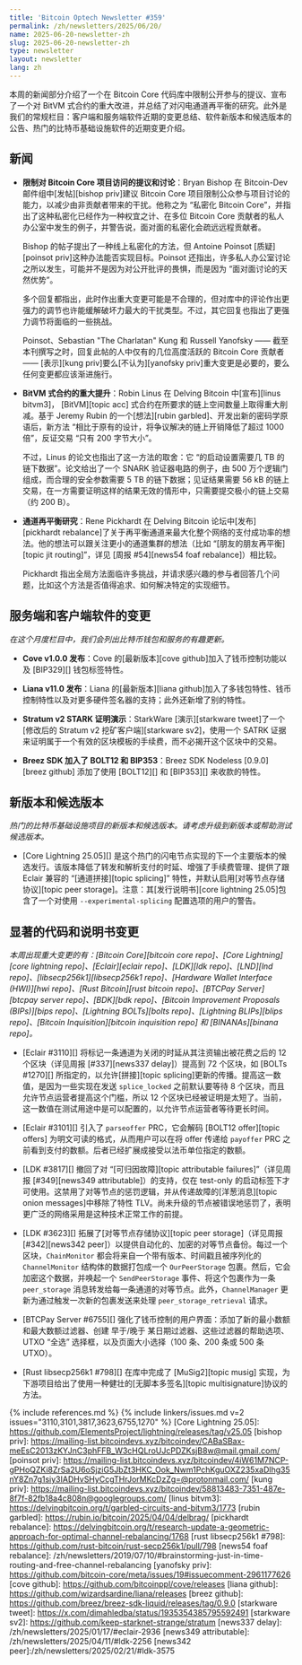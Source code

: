 ```yaml
---
title: 'Bitcoin Optech Newsletter #359'
permalink: /zh/newsletters/2025/06/20/
name: 2025-06-20-newsletter-zh
slug: 2025-06-20-newsletter-zh
type: newsletter
layout: newsletter
lang: zh
---
```


本周的新闻部分介绍了一个在 Bitcoin Core 代码库中限制公开参与的提议、宣布了一个对 BitVM 式合约的重大改进，并总结了对闪电通道再平衡的研究。此外是我们的常规栏目：客户端和服务端软件近期的变更总结、软件新版本和候选版本的公告、热门的比特币基础设施软件的近期变更介绍。

## 新闻

- **<!--proposal-to-restrict-access-to-bitcoin-core-project-discussion-->** **限制对 Bitcoin Core 项目访问的提议和讨论**：Bryan Bishop 在 Bitcoin-Dev 邮件组中[发帖][bishop priv]建议 Bitcoin Core 项目限制公众参与项目讨论的能力，以减少由非贡献者带来的干扰。他称之为 “私密化 Bitcoin Core”，并指出了这种私密化已经作为一种权宜之计、在多位 Bitcoin Core 贡献者的私人办公室中发生的例子，并警告说，面对面的私密化会疏远远程贡献者。

  Bishop 的帖子提出了一种线上私密化的方法，但 Antoine Poinsot [质疑][poinsot priv]这种办法能否实现目标。Poinsot 还指出，许多私人办公室讨论之所以发生，可能并不是因为对公开批评的畏惧，而是因为 “面对面讨论的天然优势”。

  多个回复都指出，此时作出重大变更可能是不合理的，但对库中的评论作出更强力的调节也许能缓解破坏力最大的干扰类型。不过，其它回复也指出了更强力调节将面临的一些挑战。

  Poinsot、Sebastian "The Charlatan" Kung 和 Russell Yanofsky —— 截至本刊撰写之时，回复此帖的人中仅有的几位高度活跃的 Bitcoin Core 贡献者 —— [表示][kung priv]要么[不认为][yanofsky priv]重大变更是必要的，要么任何变更都应该渐进施行。

- **<!--improvements-to-bitvmstyle-contracts-->** **BitVM 式合约的重大提升**：Robin Linus 在 Delving Bitcoin 中[宣布][linus bitvm3]， [BitVM][topic acc] 式合约在所要求的链上空间数量上取得重大削减。基于 Jeremy Rubin 的一个[想法][rubin garbled]、开发出新的密码学原语后，新方法 “相比于原有的设计，将争议解决的链上开销降低了超过 1000 倍”，反证交易 “只有 200 字节大小”。

  不过，Linus 的论文也指出了这一方法的取舍：它 “的启动设置需要几 TB 的链下数据”。论文给出了一个 SNARK 验证器电路的例子，由 500 万个逻辑门组成，而合理的安全参数需要 5 TB 的链下数据；见证结果需要 56 kB 的链上交易，在一方需要证明这样的结果无效的情形中，只需要提交极小的链上交易（约 200 B）。

- **<!--channel-rebalancing-research-->** **通道再平衡研究**：Rene Pickhardt 在 Delving Bitcoin 论坛中[发布][pickhardt rebalance]了关于再平衡通道来最大化整个网络的支付成功率的想法。他的想法可以跟关注更小的通道集群的想法（比如 “[朋友的朋友再平衡][topic jit routing]”，详见 [周报 #54][news54 foaf rebalance]）相比较。

  Pickhardt 指出全局方法面临许多挑战，并请求感兴趣的参与者回答几个问题，比如这个方法是否值得追求、如何解决特定的实现细节。

## 服务端和客户端软件的变更

*在这个月度栏目中，我们会列出比特币钱包和服务的有趣更新。*

- **<!--cove-v100-released-->** **Cove v1.0.0 发布**：Cove 的[最新版本][cove github]加入了钱币控制功能以及 [BIP329][] 钱包标签特性。

- **<!--liana-v110-released-->** **Liana v11.0 发布**：Liana 的[最新版本][liana github]加入了多钱包特性、钱币控制特性以及对更多硬件签名器的支持；此外还新增了别的特性。

- **<!--stratum-v2-stark-proof-demo-->** **Stratum v2 STARK 证明演示**：StarkWare [演示][starkware tweet]了一个[修改后的 Stratum v2 挖矿客户端][starkware sv2]，使用一个 SATRK 证据来证明属于一个有效的区块模板的手续费，而不必揭开这个区块中的交易。

- **<!--breez-sdk-adds-bolt12-and-bip353-->** **Breez SDK 加入了 BOLT12 和 BIP353**：Breez SDK Nodeless [0.9.0][breez github] 添加了使用 [BOLT12][] 和 [BIP353][] 来收款的特性。

## 新版本和候选版本

*热门的比特币基础设施项目的新版本和候选版本。请考虑升级到新版本或帮助测试候选版本。*

- [Core Lightning 25.05][] 是这个热门的闪电节点实现的下一个主要版本的候选发行。该版本降低了转发和解析支付的时延、增强了手续费管理、提供了跟 Eclair 兼容的 “[通道拼接][topic splicing]” 特性，并默认启用[对等节点存储协议][topic peer storage]。注意：其[发行说明书][core lightning 25.05]包含了一个对使用 `--experimental-splicing` 配置选项的用户的警告。

## 显著的代码和说明书变更

*本周出现重大变更的有：[Bitcoin Core][bitcoin core repo]、[Core Lightning][core lightning repo]、[Eclair][eclair repo]、[LDK][ldk repo]、[LND][lnd repo]、[libsecp256k1][libsecp256k1 repo]、[Hardware Wallet Interface (HWI)][hwi repo]、[Rust Bitcoin][rust bitcoin repo]、[BTCPay Server][btcpay server repo]、[BDK][bdk repo]、[Bitcoin Improvement Proposals (BIPs)][bips repo]、[Lightning BOLTs][bolts repo]、[Lightning BLIPs][blips repo]、[Bitcoin Inquisition][bitcoin inquisition repo] 和 [BINANAs][binana repo]。*

- [Eclair #3110][] 将标记一条通道为关闭的时延从其注资输出被花费之后的 12 个区块（详见周报 [#337][news337 delay]）提高到 72 个区块，如 [BOLTs #1270][] 所指定的，以允许[拼接][topic splicing]更新的传播。提高这一数值，是因为一些实现在发送 `splice_locked` 之前默认要等待 8 个区块，而且允许节点运营者提高这个门槛，所以 12 个区块已经被证明是太短了。当前，这一数值在测试用途中是可以配置的，以允许节点运营者等待更长时间。

- [Eclair #3101][] 引入了 `parseoffer` PRC，它会解码 [BOLT12 offer][topic offers] 为明文可读的格式，从而用户可以在将 offer 传递给 `payoffer` PRC 之前看到支付的数额。后者已经扩展成接受以法币单位指定的数额。

- [LDK #3817][] 撤回了对 “[可归因故障][topic attributable failures]”（详见周报 [#349][news349 attributable]）的支持，仅在 test-only 的启动标签下才可使用。这禁用了对等节点的惩罚逻辑，并从传递故障的[洋葱消息][topic onion messages]中移除了特性 TLV。尚未升级的节点被错误地惩罚了，表明更广泛的网络采用是这种技术正常工作的前提。

- [LDK #3623][] 拓展了[对等节点存储协议][topic peer storage]（详见周报 [#342][news342 peer]）以提供自动化的、加密的对等节点备份。每过一个区块，`ChainMonitor` 都会将来自一个带有版本、时间戳且被序列化的 `ChannelMonitor` 结构体的数据打包成一个 `OurPeerStorage` 包裹。然后，它会加密这个数据，并唤起一个 `SendPeerStorage` 事件、将这个包裹作为一条 `peer_storage` 消息转发给每一条通道的对等节点。此外，`ChannelManager` 更新为通过触发一次新的包裹发送来处理 `peer_storage_retrieval` 请求。

- [BTCPay Server #6755][] 强化了钱币控制的用户界面：添加了新的最小数额和最大数额过滤器、创建 早于/晚于 某日期过滤器、这些过滤器的帮助选项、UTXO “全选” 选择框，以及页面大小选择（100 条、200 条或 500 条 UTXO）。

- [Rust libsecp256k1 #798][] 在库中完成了 [MuSig2][topic musig] 实现，为下游项目给出了使用一种健壮的[无脚本多签名][topic multisignature]协议的方法。

{% include references.md %}
{% include linkers/issues.md v=2 issues="3110,3101,3817,3623,6755,1270" %}
[Core Lightning 25.05]: https://github.com/ElementsProject/lightning/releases/tag/v25.05
[bishop priv]: https://mailing-list.bitcoindevs.xyz/bitcoindev/CABaSBax-meEsC2013zKYJnC3phFFB_W3cHQLroUJcPDZKsjB8w@mail.gmail.com/
[poinsot priv]: https://mailing-list.bitcoindevs.xyz/bitcoindev/4iW61M7NCP-gPHoQZKi8ZrSa2U6oSjziG5JbZt3HKC_Ook_Nwm1PchKguOXZ235xaDlhg35nY8Zn7g1siy3IADHvSHyCcgTHrJorMKcDzZg=@protonmail.com/
[kung priv]: https://mailing-list.bitcoindevs.xyz/bitcoindev/58813483-7351-487e-8f7f-82fb18a4c808n@googlegroups.com/
[linus bitvm3]: https://delvingbitcoin.org/t/garbled-circuits-and-bitvm3/1773
[rubin garbled]: https://rubin.io/bitcoin/2025/04/04/delbrag/
[pickhardt rebalance]: https://delvingbitcoin.org/t/research-update-a-geometric-approach-for-optimal-channel-rebalancing/1768
[rust libsecp256k1 #798]: https://github.com/rust-bitcoin/rust-secp256k1/pull/798
[news54 foaf rebalance]: /zh/newsletters/2019/07/10/#brainstorming-just-in-time-routing-and-free-channel-rebalancing
[yanofsky priv]: https://github.com/bitcoin-core/meta/issues/19#issuecomment-2961177626
[cove github]: https://github.com/bitcoinppl/cove/releases
[liana github]: https://github.com/wizardsardine/liana/releases
[breez github]: https://github.com/breez/breez-sdk-liquid/releases/tag/0.9.0
[starkware tweet]: https://x.com/dimahledba/status/1935354385795592491
[starkware sv2]: https://github.com/keep-starknet-strange/stratum
[news337 delay]: /zh/newsletters/2025/01/17/#eclair-2936
[news349 attributable]: /zh/newsletters/2025/04/11/#ldk-2256
[news342 peer]:/zh/newsletters/2025/02/21/#ldk-3575
